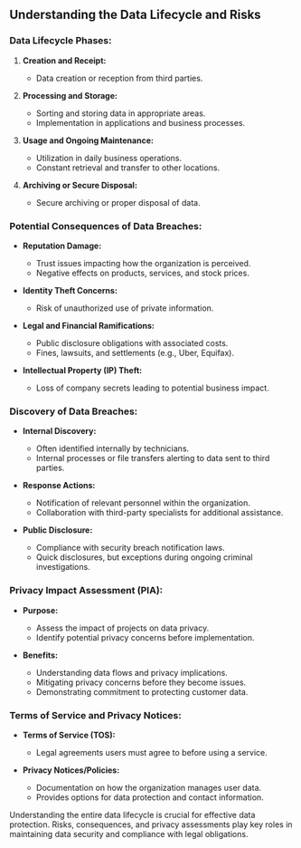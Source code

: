 ## Understanding the Data Lifecycle and Risks

### Data Lifecycle Phases:

1. **Creation and Receipt:**
   - Data creation or reception from third parties.
  
2. **Processing and Storage:**
   - Sorting and storing data in appropriate areas.
   - Implementation in applications and business processes.

3. **Usage and Ongoing Maintenance:**
   - Utilization in daily business operations.
   - Constant retrieval and transfer to other locations.

4. **Archiving or Secure Disposal:**
   - Secure archiving or proper disposal of data.

### Potential Consequences of Data Breaches:

- **Reputation Damage:**
  - Trust issues impacting how the organization is perceived.
  - Negative effects on products, services, and stock prices.

- **Identity Theft Concerns:**
  - Risk of unauthorized use of private information.

- **Legal and Financial Ramifications:**
  - Public disclosure obligations with associated costs.
  - Fines, lawsuits, and settlements (e.g., Uber, Equifax).

- **Intellectual Property (IP) Theft:**
  - Loss of company secrets leading to potential business impact.

### Discovery of Data Breaches:

- **Internal Discovery:**
  - Often identified internally by technicians.
  - Internal processes or file transfers alerting to data sent to third parties.

- **Response Actions:**
  - Notification of relevant personnel within the organization.
  - Collaboration with third-party specialists for additional assistance.

- **Public Disclosure:**
  - Compliance with security breach notification laws.
  - Quick disclosures, but exceptions during ongoing criminal investigations.

### Privacy Impact Assessment (PIA):

- **Purpose:**
  - Assess the impact of projects on data privacy.
  - Identify potential privacy concerns before implementation.

- **Benefits:**
  - Understanding data flows and privacy implications.
  - Mitigating privacy concerns before they become issues.
  - Demonstrating commitment to protecting customer data.

### Terms of Service and Privacy Notices:

- **Terms of Service (TOS):**
  - Legal agreements users must agree to before using a service.

- **Privacy Notices/Policies:**
  - Documentation on how the organization manages user data.
  - Provides options for data protection and contact information.

Understanding the entire data lifecycle is crucial for effective data protection. Risks, consequences, and privacy assessments play key roles in maintaining data security and compliance with legal obligations.